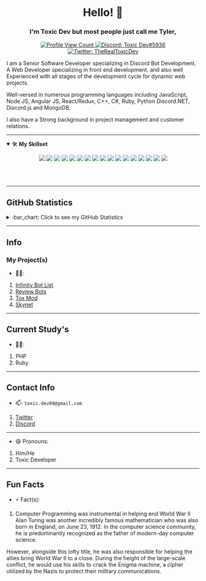 <h1 align="center">Hello! 👋</h1>
<h3 align="center">I'm <strong>Toxic Dev</strong> but most people just call me <strong>Tyler</strong>, </h3>

<p align="center">
  <a href="https://github.com/TheRealToxicDev">
    <img src="https://komarev.com/ghpvc/?username=TheRealToxicDev&style=flat-square&label=Profile%20Views&logo=github" alt="Profile View Count"/>
  </a>
  <a href="https://discord.com/users/510065483693817867">
    <img src="https://img.shields.io/badge/Toxic Dev%235936-%230C0032?logo=discord&style=flat-square" alt="Discord: Toxic Dev#5936"/>
  </a>
  <a href="https://twitter.com/TheRealToxicDev">
    <img src="https://img.shields.io/badge/Twitter-TheRealToxicDev-%231DA1F2?logo=twitter&style=flat-square" alt="Twitter: TheRealToxicDev"/>
  </a>
</p>


I am a Senior Software Developer specializing in Discord Bot Development. A Web Developer specializing in front end development. 
and also well Experienced with all stages of the development cycle for dynamic web projects. 

Well-versed in numerous programming languages including JavaScript, Node.JS, Angular JS, React/Redux, C++, C#, Ruby, Python Discord.NET, Discord.js and MongoDB. 

I also have a Strong background in project management and customer relations.

---

<details open>
<summary>🛠 <b>My Skillset</b></summary>
 <p align="center">
  <img src="https://img.shields.io/badge/Node.JS-black?style=for-the-badge&logo=node.js" />
  <img src="https://img.shields.io/badge/-HTML5-black?style=for-the-badge&logo=HTML5" />
  <img src="https://img.shields.io/badge/CSS-black?style=for-the-badge&logo=css3&logoColor=1572B6" />
  <img src="https://img.shields.io/badge/Javascript-black?style=for-the-badge&logo=javascript" />
  <img src="https://img.shields.io/badge/Typescript-black?style=for-the-badge&logo=typescript" />
  <img src="https://img.shields.io/badge/TailwindCSS-black?style=for-the-badge&logo=Tailwind%20CSS" />
  <img src="https://img.shields.io/badge/Nuxt-black?style=for-the-badge&logo=Nuxt.js" />
  <img src="https://img.shields.io/badge/Vue-black?style=for-the-badge&logo=Vue.js" />
  <img src="https://img.shields.io/badge/React-black?style=for-the-badge&logo=react" />
  <img src="https://img.shields.io/badge/Font%20Awesome-black?style=for-the-badge&logo=Font%20Awesome" />
  <img src="https://img.shields.io/badge/Github-black?style=for-the-badge&logo=Github" />
  <img src="https://img.shields.io/badge/Visual%20Studio%20Code-black?style=for-the-badge&logo=visual-studio-code&logoColor=007ACC" />
  <img src="https://img.shields.io/badge/NPM-black?style=for-the-badge&logo=npm" />
  <img src="https://img.shields.io/badge/MongoDB-black?style=for-the-badge&logo=Mongodb" />
  <img src="https://img.shields.io/badge/Photoshop-black?style=for-the-badge&logo=Adobe%20Photoshop" />
  <img src="https://img.shields.io/badge/Windows-black?style=for-the-badge&logo=Windows" />
  <img src="https://img.shields.io/badge/Python-black?style=for-the-badge&logo=Python" />
 </p>
</details>
<br><br><hr>

## GitHub Statistics
<details>
  <summary>
    :bar_chart: Click to see my GitHub Statistics
  </summary>
  <p align="center">
&nbsp;<img align="center" src="https://github-readme-stats.vercel.app/api?username=TheRealToxicDev&show_icons=true&theme=dracula" alt="Toxic Dev" height="200"/>
<img align="center" src="https://github-readme-stats.vercel.app/api/top-langs/?username=TheRealToxicDev&hide=lua&theme=dracula" alt="Toxic Dev's github stats"/>
<div><img src="https://github-profile-trophy.vercel.app/?username=TheRealToxicDev&theme=dracula" width="1200"></div>
  </p>
</details>

--- 

## Info

### My Project(s)
- 👨‍💻:  
1. [Infinity Bot List](https://infinitybots.xyz)
2. [Review Bots](https://reviewbots.xyz) 
3. [Tox Mod](https://toxmod.xyz)
4. [Skynet](https://skynet.toxicdev.me)

---

## Current Study's
  - 👨‍🏫:
1. PHP
2. Ruby

---

## Contact Info
- 📫: `toxic.dev09@gmail.com`
1. [Twitter](https://twitter.com/TheRealToxicDev)
2. [Discord](https://discordapp.com/users/510065483693817867)

---

- 😄 Pronouns: 
1. Him/He
2. Toxic Developer

---

## Fun Facts
- ⚡ Fact(s): 
1. Computer Programming was instrumental in helping end World War II
Alan Turing was another incredibly famous mathematician who was also born in England, on June 23, 1912. In the computer science community, he is predominantly recognized as the father of modern-day computer science.

However, alongside this lofty title, he was also responsible for helping the allies bring World War II to a close. During the height of the large-scale conflict, he would use his skills to crack the Enigma machine, a cipher utilized by the Nazis to protect their military communications.
